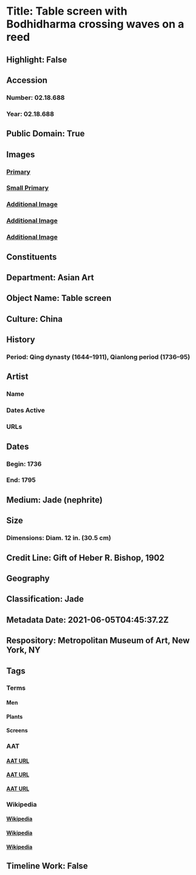 # Title: Table screen with Bodhidharma crossing waves on a reed
## Highlight: False
## Accession
### Number: 02.18.688
### Year: 02.18.688
## Public Domain: True
## Images
### [Primary](https://images.metmuseum.org/CRDImages/as/original/02_18_688_O3_sf.jpg)
### [Small Primary](https://images.metmuseum.org/CRDImages/as/web-large/02_18_688_O3_sf.jpg)
### [Additional Image](https://images.metmuseum.org/CRDImages/as/original/02_18_688_O2_sf.jpg)
### [Additional Image](https://images.metmuseum.org/CRDImages/as/original/02_18_688_O1_sf.jpg)
### [Additional Image](https://images.metmuseum.org/CRDImages/as/original/02_18_688_O4_sf.jpg)
## Constituents
## Department: Asian Art
## Object Name: Table screen
## Culture: China
## History
### Period: Qing dynasty (1644–1911), Qianlong period (1736–95)
## Artist
### Name
### Dates Active
### URLs
## Dates
### Begin: 1736
### End: 1795
## Medium: Jade (nephrite)
## Size
### Dimensions: Diam. 12 in. (30.5 cm)
## Credit Line: Gift of Heber R. Bishop, 1902
## Geography
## Classification: Jade
## Metadata Date: 2021-06-05T04:45:37.2Z
## Respository: Metropolitan Museum of Art, New York, NY
## Tags
### Terms
#### Men
#### Plants
#### Screens
### AAT
#### [AAT URL](http://vocab.getty.edu/page/aat/300025928)
#### [AAT URL](http://vocab.getty.edu/page/aat/300132360)
#### [AAT URL](http://vocab.getty.edu/page/aat/300037737)
### Wikipedia
#### [Wikipedia]()
#### [Wikipedia]()
#### [Wikipedia]()
## Timeline Work: False